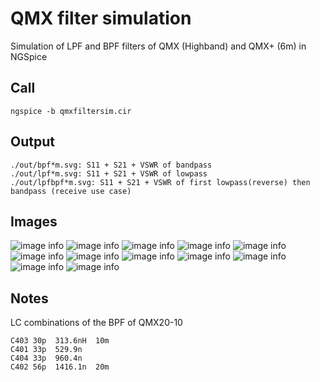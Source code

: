 QMX filter simulation
=====================

Simulation of LPF and BPF filters of QMX (Highband) and QMX+ (6m) in NGSpice

## Call
```
ngspice -b qmxfiltersim.cir
```

## Output
```
./out/bpf*m.svg: S11 + S21 + VSWR of bandpass
./out/lpf*m.svg: S11 + S21 + VSWR of lowpass
./out/lpfbpf*m.svg: S11 + S21 + VSWR of first lowpass(reverse) then bandpass (receive use case)
```

## Images

![image info](out/bpf10m.svg)
![image info](out/bpf15m.svg)
![image info](out/bpf20m.svg)
![image info](out/bpf6m.svg)
![image info](out/lpf10m.svg)
![image info](out/lpf15m.svg)
![image info](out/lpf20m.svg)
![image info](out/lpf6m.svg)
![image info](out/lpfbpf10m.svg)
![image info](out/lpfbpf15m.svg)
![image info](out/lpfbpf20m.svg)
![image info](out/lpfbpf6m.svg)

## Notes
LC combinations of the BPF of QMX20-10
```
C403 30p  313.6nH  10m 
C401 33p  529.9n 
C404 33p  960.4n
C402 56p  1416.1n  20m
```
